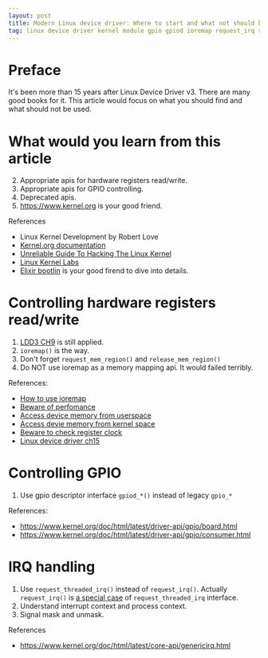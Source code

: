 ```yaml
---
layout: post
title: Modern Linux device driver: Where to start and what not should be used for hardware register read/write, gpio and irq handling.
tag: linux device driver kernel module gpio gpiod ioremap request_irq request_threaded_irq irq handling robert love
---
```



# Preface

It's been more than 15 years after Linux Device Driver v3. 
There are many good books for it.
This article would focus on what you should find and what should not be used.

# What would you learn from this article

2. Appropriate apis for hardware registers read/write.
1. Appropriate apis for GPIO controlling.
3. Deprecated apis.
4. https://www.kernel.org is your good friend.

References
- Linux Kernel Development by Robert Love
- [Kernel.org documentation](https://www.kernel.org/doc/html/latest/index.html)
- [Unreliable Guide To Hacking The Linux Kernel](https://www.kernel.org/doc/html/latest/kernel-hacking/hacking.html)
- [Linux Kernel Labs](https://linux-kernel-labs.github.io/refs/heads/master/)
- [Elixir bootlin](https://elixir.bootlin.com/linux/latest/source) is your good firend to dive into details.

# Controlling hardware registers read/write

1. [LDD3 CH9](https://static.lwn.net/images/pdf/LDD3/ch09.pdf) is still applied.
2. `ioremap()` is the way.
3. Don't forget `request_mem_region()` and `release_mem_region()`
4. Do NOT use ioremap as a memory mapping api. It would failed terribly.

References:

- [How to use ioremap](https://stackoverflow.com/questions/16935041/how-to-write-register-from-linux-kernel-module-cpu-arm)
- [Beware of perfomance](https://stackoverflow.com/questions/4452400/memory-access-after-ioremap-very-slow)
- [Access device memory from userspace](https://stackoverflow.com/questions/44312599/write-and-read-memory-mapped-device-registers-in-linux-on-arm)
- [Access devie memory from kernel space](https://stackoverflow.com/questions/16935041/how-to-write-register-from-linux-kernel-module-cpu-arm)
- [Beware to check register clock](https://stackoverflow.com/questions/10322169/cant-read-and-write-memory-mapped-hardware-register)
- [Linux device driver ch15](http://www.makelinux.net/ldd3/)

# Controlling GPIO

1. Use gpio descriptor interface `gpiod_*()` instead of legacy `gpio_*`

References:

- https://www.kernel.org/doc/html/latest/driver-api/gpio/board.html
- https://www.kernel.org/doc/html/latest/driver-api/gpio/consumer.html

# IRQ handling

1. Use `request_threaded_irq()` instead of `request_irq()`. Actually `request_irq()` is [a special case](https://elixir.bootlin.com/linux/latest/source/include/linux/interrupt.h#L157) of `request_threaded_irq` interface.
2. Understand interrupt context and process context.
3. Signal mask and unmask.

References

- https://www.kernel.org/doc/html/latest/core-api/genericirq.html